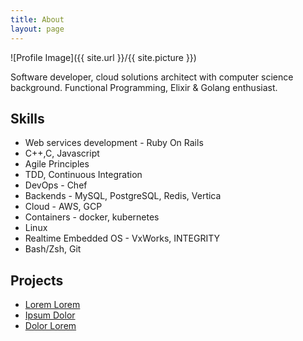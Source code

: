 ```yaml
---
title: About
layout: page
---
```

![Profile Image]({{ site.url }}/{{ site.picture }})

Software developer, cloud solutions architect with computer science background.
Functional Programming, Elixir &  Golang enthusiast. 


## Skills

* Web services development - Ruby On Rails 
* C++,C, Javascript
* Agile Principles 
* TDD, Continuous Integration   
* DevOps - Chef
* Backends - MySQL, PostgreSQL, Redis, Vertica
* Cloud - AWS, GCP
* Containers - docker, kubernetes
* Linux 
* Realtime Embedded OS - VxWorks, INTEGRITY
* Bash/Zsh, Git


<h2>Projects</h2>

<ul>
	<li><a href="https://github.com/">Lorem Lorem</a></li>
	<li><a href="https://github.com/">Ipsum Dolor</a></li>
	<li><a href="https://github.com/">Dolor Lorem</a></li>
</ul>
